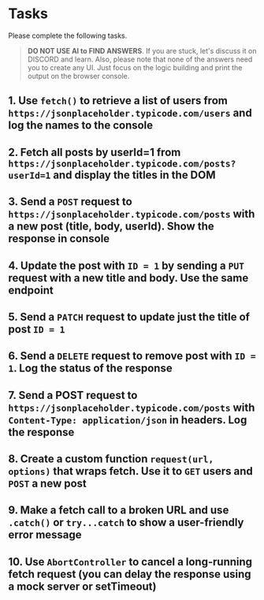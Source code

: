 # Tasks

Please complete the following tasks.

> **DO NOT USE AI to FIND ANSWERS**. If you are stuck, let's discuss it on DISCORD and learn. Also, please note that none of the answers need you to create any UI. Just focus on the logic building and print the output on the browser console.

## 1. Use `fetch()` to retrieve a list of users from `https://jsonplaceholder.typicode.com/users` and log the names to the console

## 2. Fetch all posts by userId=1 from `https://jsonplaceholder.typicode.com/posts?userId=1` and display the titles in the DOM

## 3. Send a `POST` request to `https://jsonplaceholder.typicode.com/posts` with a new post (title, body, userId). Show the response in console

## 4. Update the post with `ID = 1` by sending a `PUT` request with a new title and body. Use the same endpoint

## 5. Send a `PATCH` request to update just the title of post `ID = 1`

## 6. Send a `DELETE` request to remove post with `ID = 1`. Log the status of the response

## 7. Send a POST request to `https://jsonplaceholder.typicode.com/posts` with `Content-Type: application/json` in headers. Log the response

## 8. Create a custom function `request(url, options)` that wraps fetch. Use it to `GET` users and `POST` a new post

## 9. Make a fetch call to a broken URL and use `.catch()` or `try...catch` to show a user-friendly error message

## 10. Use `AbortController` to cancel a long-running fetch request (you can delay the response using a mock server or setTimeout)